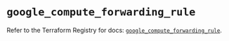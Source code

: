 # `google_compute_forwarding_rule`

Refer to the Terraform Registry for docs: [`google_compute_forwarding_rule`](https://registry.terraform.io/providers/hashicorp/google/5.12.0/docs/resources/compute_forwarding_rule).
